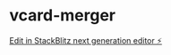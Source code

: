 # vcard-merger

[Edit in StackBlitz next generation editor ⚡️](https://stackblitz.com/~/github.com/ignaguri/vcard-merger)